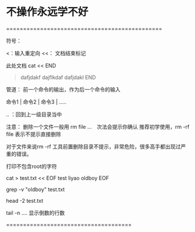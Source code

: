 # 不操作永远学不好



==============================================

符号：
>
>>

<：输入重定向
<<：     文档结束标记


此处文档
cat << END
>dafjdakf
>dajflkdaf
>dafjdakl
>END


管道：     前一个命令的输出，作为后一个命令的输入


命令1     |       命令2         |   命令3  | .....



.. ：回到上一级目录当中


注意：
删除一个文件一般用 rm file ...　次法会提示你确认
推荐初学使用，rm -rf file 表示不提示直接删除

对于文件来说rm -rf 工具前置删除目录不提示，非常危险，很多高手都出现过严重的错误。



打印不包含root的字符

cat > test.txt << EOF
test
liyao
oldboy
EOF

grep -v "oldboy" test.txt

head -2 test.txt

tail -n ....            显示倒数的行数


=====================================

